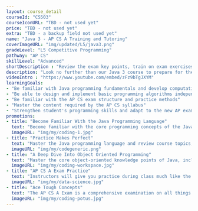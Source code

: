 ```yaml
---
layout: course_detail
courseId: "CS503"
courseIconURL: "TBD - not used yet"
price: "TBD - not used yet"
extra: "TBD - a backup field not used yet"
name: "Java 3 - AP CS A Training and Tutoring"
coverImageURL: "img/updated/L5/java3.png"
gradeLevel: "L5 Competitive Programming"
pathway: "AP CS"
skillLevel: "Advanced"
shortDescription : "Review the exam key points, train on exam exercises, and strengthen the core programming skills required for the exam."
description: "Look no further than our Java 3 course to prepare for the final preparation for the AP CS A exam. Students will focus on exercises to consolidate their knowledge points after learning core Java topics."
videoIntro : "https://www.youtube.com/embed/zFz9bTgJXYM"
learningGoals:
- "Be familiar with Java programming fundamentals and develop computational thinking"
- "Be able to design and implement basic programming algorithms independently"
- "Be familiar with the AP CS exam structure and practice methods"
- "Master the content required by the AP CS syllabus"
- "Strengthen student's programming skills and adapt to the new AP exam requirements"
promotions:
- title: "Become Familiar With the Java Programming Language"
  text: "Become familiar with the core programming concepts of the Java programming language and train your logical thinking skills. Mastery of these skills will help you earn that 5 on the test!"
  imageURL: "img/my/coding-1.jpg"
- title: "Practice Makes Perfect"
  text: "Master the Java programming language and review course topics, train on exam exercises, and strengthen the basic programming skills needed for the exam. Instructors will work with you to address your weak points."
  imageURL: "img/my/codegeneric.png"
- title: "A Deep Dive Into Object Oriented Programming"
  text: "Master the core object-oriented knowledge points of Java, including classes, objects, inheritance, interfaces, polymorphism, and other exam topics."
  imageURL: "img/my/coding-workspace.jpg"
- title: "AP CS A Exam Practice"
  text: "Instructors will give you practice during class much like the questions and content from the official AP CS A exam. Master classwork and you can master the exam."
  imageURL: "img/my/data-science.jpg"
- title: "Ace Tough Concepts"
  text: "The AP CS A Exam is a comprehensive examination on all things Java. In these classes, you will learn the ins and outs of the Java language so you can be more prepared for the questions that they will throw at you during the exam!"
  imageURL: "img/my/coding-potus.jpg"
---
```

